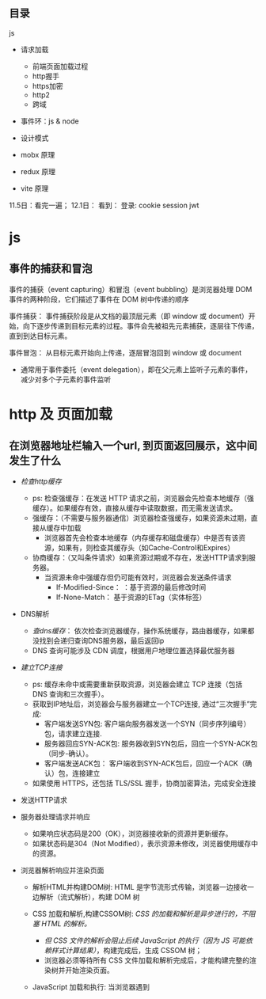 ## 目录

js

- 请求加载
  - 前端页面加载过程
  - http握手
  - https加密
  - http2
  - 跨域

- 事件环：js & node

- 设计模式

- mobx 原理
- redux 原理
- vite 原理

11.5日：看完一遍；
12.1日： 看到： 登录: cookie session jwt

  

# js

## 事件的捕获和冒泡

事件的捕获（event capturing）和冒泡（event bubbling）是浏览器处理 DOM 事件的两种阶段，它们描述了事件在 DOM 树中传递的顺序

事件捕获： 事件捕获阶段是从文档的最顶层元素（即 window 或 document）开始，向下逐步传递到目标元素的过程。事件会先被祖先元素捕获，逐层往下传递，直到到达目标元素。

事件冒泡： 从目标元素开始向上传递，逐层冒泡回到 window 或 document
  - 通常用于事件委托（event delegation），即在父元素上监听子元素的事件，减少对多个子元素的事件监听

# http 及 页面加载

## 在浏览器地址栏输入一个url, 到页面返回展示，这中间发生了什么

- *检查http缓存*
  - ps: 检查强缓存：在发送 HTTP 请求之前，浏览器会先检查本地缓存（强缓存）。如果缓存有效，直接从缓存中读取数据，而无需发送请求。
  - 强缓存：（不需要与服务器通信）浏览器检查强缓存，如果资源未过期，直接从缓存中加载
    - 浏览器首先会检查本地缓存（内存缓存和磁盘缓存）中是否有该资源，如果有，则检查其缓存头（如Cache-Control和Expires） 
  - 协商缓存：（又叫条件请求）如果资源过期或不存在，发送HTTP请求到服务器。
    - 当资源未命中强缓存但仍可能有效时，浏览器会发送条件请求
      - If-Modified-Since： ：基于资源的最后修改时间
      - If-None-Match： 基于资源的ETag（实体标签）
- DNS解析
  - *查dns缓存*： 依次检查浏览器缓存，操作系统缓存，路由器缓存，如果都没找到会递归查询DNS服务器，最后返回ip 
  - DNS 查询可能涉及 CDN 调度，根据用户地理位置选择最优服务器
- *建立TCP连接*
  - ps: 缓存未命中或需要重新获取资源，浏览器会建立 TCP 连接（包括 DNS 查询和三次握手）。
  - 获取到IP地址后，浏览器会与服务器建立一个TCP连接, 通过“三次握手”完成:
    - 客户端发送SYN包: 客户端向服务器发送一个SYN（同步序列编号）包，请求建立连接.
    - 服务器回应SYN-ACK包: 服务器收到SYN包后，回应一个SYN-ACK包（同步-确认）。
    - 客户端发送ACK包： 客户端收到SYN-ACK包后，回应一个ACK（确认）包，连接建立
  - 如果使用 HTTPS，还包括 TLS/SSL 握手，协商加密算法，完成安全连接

- 发送HTTP请求
- 服务器处理请求并响应
  - 如果响应状态码是200（OK），浏览器接收新的资源并更新缓存。
  - 如果状态码是304（Not Modified），表示资源未修改，浏览器使用缓存中的资源。
- 浏览器解析响应并渲染页面
  - 解析HTML并构建DOM树: HTML 是字节流形式传输，浏览器一边接收一边解析（流式解析），构建 DOM 树
  - CSS 加载和解析,构建CSSOM树: *CSS 的加载和解析是异步进行的，不阻塞 HTML 的解析。*
    - *但 CSS 文件的解析会阻止后续 JavaScript 的执行（因为 JS 可能依赖样式计算结果）*，构建完成后，生成 CSSOM 树；
    - 浏览器必须等待所有 CSS 文件加载和解析完成后，才能构建完整的渲染树并开始渲染页面。
  - JavaScript 加载和执行: 当浏览器遇到 <script> 标签时
    - *如果没有 async 或 defer 属性，浏览器会暂停 HTML 解析，加载并执行 JavaScript*。
    - 由于 JavaScript 可能会修改 DOM 和 CSSOM，浏览器必须等待 JavaScript 执行完成后，才能继续解析 HTML。
  - 构建渲染树: 将DOM树和CSSOM树结合，生成渲染树
  - *布局（Reflow）*: 计算渲染树节点的几何信息（位置和大小）
  - *绘制（Repaint）*: 将渲染树中的节点绘制为像素，显示在屏幕上
  - 执行JavaScript
    - JavaScript代码可能会修改DOM树和CSSOM树，触发重新布局和重绘。



  - html解析关键点： 
    - *CSS 文件加载不会阻塞 HTML 解析，但会阻止其后面的 JS 执行*，因为JavaScript 可能会依赖于 CSS 的计算结果,例如，读取元素的尺寸和样式;
    - 浏览器不会等待 HTML 完全接收才开始解析，而是边接收边解析，尽早开始页面渲染
    
 


ps: 因为接受的html是字节数据，并不会等整个文档就位才开始构建，浏览器收到一部分数据就开始自上而下构建了dom树了，这样可以加快构建过程

- defer：脚本异步下载，不会阻塞 HTML 的解析，HTML 解析完成后按顺序执行（多个defer）。
- async：脚本异步下载，不会阻塞 HTML 的解析，下载完成后立即执行，顺序不定(多个async)。


- 提高css加载速度
  - cdn
  - css压缩： 打包工具压缩； 设置gzip压缩；
  - 合理使用缓存
  - 减少http请求数： css合并；或者写成内联样式（缺点不能缓存）

## http2

HTTP/2 是 HTTP 协议的第二个主要版本，旨在解决 HTTP/1.x 的一些性能问题，提高网络传输的效率和速度

HTTP/2 的核心是“帧”和“流”。
- 帧是 HTTP/2 中传输数据的最小单位，每个数据帧都有特定的类型（如头帧、数据帧）。多个帧组成一个流（Stream），每个流有唯一的标识符，并且多个流可以在同一 TCP 连接上同时进行传输。
- 例如，客户端请求一个网页时，网页的 HTML 内容和它关联的静态资源（如 JS、CSS、图片）都可以通过一个 TCP 连接的不同流来传输，而不用像 HTTP/1.x 那样建立多个连接


- 流和帧的关系: 帧是 HTTP/2 中传输数据的最小单元。流是 HTTP/2 中传输数据的基本单元。
  - 组合： *一个流由多个帧组成*。一个流代表一个双向的、有序的字节流，可以承载一个完整的 HTTP 请求或响应。
  - 交错传输: 在 HTTP/2 中，*不同流的帧可以交错传输*。例如，流1的帧和流3的帧可以交替传输，而不会互相阻塞。

核心概念：

- 多路复用：一个 TCP 连接可以处理多个请求，解决了 HTTP/1.1 中的队头阻塞问题。
- 头部压缩：使用 HPACK 压缩请求和响应头部，减少传输的数据量。
- 二进制协议：相比 HTTP/1.x 的文本协议，HTTP/2 使用更高效的二进制格式。
- 服务端推送：服务器可以在客户端请求之前，主动推送资源，加快页面加载速度。


问题：
- 兼容性不好：虽然大多数现代浏览器都支持 HTTP/2，但一些老旧的浏览器或代理服务器可能不支持，或者需要特殊配置来使用 HTTP/2。
- TCP 队头阻塞： 尽管 HTTP/2 解决了应用层的队头阻塞问题，但它依赖于 TCP，而 TCP 协议本身存在队头阻塞的问题。HTTP/3 基于 QUIC 协议，旨在解决这一问题

## ajax

onreadystatechange 事件：每当 readyState 改变时，就会触发 onreadystatechange 事件。

readyState 属性存有 XMLHttpRequest 的状态信息。 （0: 请求未初始化 1: 服务器连接已建立 2: 请求已接收 3: 请求处理中 4: 请求已完成，且响应已就绪）

```
let xhr = new XMLHttpRequest();//=>创建AJAX实例
xhr.open('GET', 'json/product.json');
xhr.onreadystatechange = () => {
    if (xhr.readyState === 4 && xhr.status === 200) {
        productData = xhr.responseText;
    }
};
xhr.send(null);

xhr.open ://=>打开一个请求的地址,最后一个参数是设置同步还是异步(FALSE:同步 TRUE:异步, 默认异步)

```

## GET VS POST

1.  [传递给服务器信息的方式不一样]

get 是基于url地址问号传参的方式把信息传递给服务器， POST是基于“请求主体”把信息传递给服务器

2.【GET不安全，POST相对安全】

因为GET是基于‘问号传参’把 信息传递给服务器的，容易被骇客进行url劫持，POST是基于请求主体传递的，相对来说，不好被劫持：所以登录、注册等涉及安全性的交互操作，我们都应该用POST请求

3.【GET会产生不可控制的缓存，POST不会】

不可控：不是想要就要 ，想不要就不要，这是浏览器自主记忆的缓存，我们无法基于JS控制，真实项目中我们都会把这个缓存干掉

GET请求产生缓存是因为： 连续多次向相同的地址（并且传递的参数也是相同的）发送请求，浏览器会把之前获取的数据从缓存中拿到返回，导致无法获取服务器最新数据（POST不会）

解决方案：

> xhr.open('GET', `/temp/list?lx=1000&=_${Math.random()`);//保证每次请求的地址不完全一致：在每次请求的末尾追加一个随机数即可（使用\_作为属性名，就是不想和其他的属性名冲突

## http 请求数据格式

前端在进行Post请求的时候会根据场景发送不同类型的数据，该Post请求头的Content-Type字段必须声明相应的数据类型(有时候会需要请求时来手动设置，大部分情况下浏览器会根据Body中的数据来自发的设置相应的请求头),比如说:

- application/x-www-form-urlencoded（Form Data）: 表单只包含基于文本的输入组件（例如输入框、单选框等），浏览器会将这些数据以 key=value 的形式组织
- application/json（JSON）
- multipart/form-data（Multipart Form Data）： 如果表单中包含文件或图片等不能被编码成文本的元素，浏览器就会使用 multipart/form-data 向服务器传输数据

## HTTP网络状态码

- 2xx 类状态码 表示请求成功，如 200 OK。
- 3xx 类状态码 表示重定向：
  - 301：永久重定向
  - 302：临时重定向
  - 304：资源未修改，客户端可以继续使用缓存的版本
- 4xx 类状态码 表示客户端错误：
  - 400 Bad Request：客户端请求有误，服务器无法处理，一般是请求参数错误
  - 401 ：未登录。
  - 403 ：无权限
  - 404 ：找不到资源
  - 405 ：请求方法不允许
- 5xx 类状态码 表示服务器错误，典型的有 500 Internal Server Error 和 502 Bad Gateway。
  - 500： 服务器在处理请求时发生了内部错误
  - 502 Bad Gateway：服务器作为网关或代理，从上游服务器收到无效响应。

## 常用请求头

- 1. 通用请求头：沟通接收内容
  - Accept： 客户端能够处理的响应格式，常用于告诉服务器希望返回的数据类型，如 Accept: text/html，Accept: application/json。
  - Accept-Encoding： 客户端能处理的内容编码（压缩）方式，如 gzip, deflate。
  - Accept-Language： 客户端的首选语言，通常用于内容的国际化

- 2. 缓存相关请求头：沟通缓存
  - Cache-Control： 强缓存
  - If-Modified-Since：：基于上次请求的时间，询问服务器资源是否修改过
  - If-None-Match：基于资源的 ETag 值检查资源是否更改

- 3. 认证和授权相关请求头
  - Authorization：用于传递认证信息，如使用基本认证时，格式为 Authorization: Basic base64encoded(username:password)
  - Cookie：客户端发送给服务器的存储在浏览器中的 cookie 数据，如 Cookie: session_id=abc123。这些 cookies 用于维护会话状态。

 4. 内容协商请求头： 沟通请求体内容
  -  1. Content-Type： 客户端请求中发送的内容类型，尤其在 POST 和 PUT 请求中，指定请求体的数据格式，如 Content-Type: application/json，Content-Type: application/x-www-form-urlencoded
  -  2. Content-Length：请求体的长度，以字节为单位，用于告诉服务器请求的大小
  -  3. Content-Encoding：用于指定请求体的编码方式，常见的值是 gzip、Brotli 等。  
     -  Gzip：最常用的压缩算法，兼容性好。适合压缩文本内容（如 HTML、CSS、JS 等），对已压缩格式（如图片、视频）的效果有限
     -  Brotli： 更高效的压缩算法（比 Gzip 高 20%-30%），支持度不断提升，现代浏览器如 Chrome 和 Firefox 都支持。 
  -  4. Content-Language：指定请求体中的语言类型，如 Content-Language: en


## http缓存


强缓存失效后使用协商缓存：如果强缓存失效或者有特殊的 Cache-Control 指令（如 no-cache），则发起请求并进行 协商缓存。协商缓存通过 If-Modified-Since 或 If-None-Match 请求头询问服务器资源是否更改。

- 1. 强缓存：浏览器在缓存有效期内直接使用缓存中的资源，不发起请求到服务器验证资源是否更新

常用的响应头控制强缓存的机制有两个：
- Expires： 这是 HTTP/1.0 中的字段，指定资源的过期时间，格式为具体的日期时间，如： Wed, 21 Oct 2024 07:28:00 GMT
- Cache-Control： 这是 HTTP/1.1 中的字段， 常见的取值有：
  - Cache-Control: max-age=3600；表示资源在 3600 秒（1小时）内有效
  - Cache-Control: no-cache；表示浏览器每次都必须与服务器协商
  - Cache-Control: no-store；不缓存



- 2. 协商缓存

当强缓存失效（过期）或缓存被指定为需要验证时，浏览器会发起请求到服务器，服务器通过某些条件来判断缓存的资源是否可以继续使用，这就是协商缓存

协商缓存有两个常用的响应头：

- If-Modified-Since
  - 浏览器请求头 If-Modified-Since 会携带上次服务器返回的资源最后修改时间 Last-Modified
  - 服务器检查资源的修改时间，如果自该时间后资源没有修改，服务器返回 304 Not Modified，浏览器使用缓存
  - 如果资源更新了，服务器返回 200 OK 和新的资源内容。


- If-None-Match：
  - ETag 是服务器生成的一种资源标识符，可以理解为资源的指纹。浏览器会将上次请求返回的 ETag 放入 If-None-Match 请求头中
  - 服务器检查资源的 ETag 值是否与客户端的一致。如果一致，返回 304 Not Modified，表示资源没有更改，浏览器可以使用缓存。
  - 如果不一致，返回 200 OK 并提供更新的资源内容。


## https

## 秘钥

秘钥是一种在加密和解密过程中使用的一段参数，用于改变加密算法的行为

对称加密：
- 对称加密使用的是同一把秘钥进行数据的加密和解密
- 优点：是加密和解密速度快，适合大量数据的加密和解密
- 问题：是秘钥的传播和管理，因为加密和解密使用的是同一把秘钥，这就需要在通信双方之间安全地分发这个秘钥。

非对称加密：
- 非对称加密使用一对秘钥，一把是公钥，一把是私钥。公钥加密的数据，只有配对的私钥才能解密。反过来，使用私钥加密的数据，只有公钥才能解密。
- 公钥是公开的，任何人都可以使用公钥进行加密。
- 非对称加密的优点是可以解决秘钥分发的问题，缺点是加密和解密的速度相比对称加密慢。
  
在实际的使用中，通常会将对称加密和非对称加密结合起来使用：
- 使用非对称加密来安全地传送对称加密的密钥
- 然后使用对称加密来进行数据的加密和解密
- 这样就既解决了密钥的分发问题，又能快速地加密和解密大量的数据。
- 这个确定对称秘钥的过程，也就是ssl握手的过程

## https 

HTTPS 的基本工作机制是在HTTP通信之上加了一层安全协议（SSL/TLS），确保数据在传输过程中是加密的，防止中间人攻击、数据泄露等风险

-  HTTPS通信过程：

简单理解：https主要是要协商出一个对称加密的秘钥；


  
- 1. 客户端发起请求：用户在浏览器中输入HTTPS URL，浏览器请求连接目标服务器的443端口（HTTPS的默认端口）。

- 2. 服务器响应并发送证书：服务器收到请求后，向客户端返回*数字证书，证书中包含服务器的公钥和其他身份信息*。

- 3. 验证证书：浏览器验证证书是否合法，确认证书由可信任的CA机构颁发且未过期。如果验证失败，浏览器会显示警告信息。

- 4. 生成会话密钥：客户端生成一个随机的对称加密密钥，并使用服务器的公钥加密后发送给服务器。

- 5. 建立安全连接：服务器使用自己的私钥解密对称密钥，之后客户端和服务器将使用这个对称密钥进行加密通信。

- 6. 数据加密传输：客户端与服务器之间的通信使用对称加密算法进行加密和解密，确保传输过程中的数据不会被第三方窃听或篡改。



## 跨域

### jsonp

JSONP 利用 <script> 标签的特殊性质绕过了浏览器的同源策略限制,适用于早期简单的跨域请求，不需要复杂的配置

缺点:
  - 只支持 GET 请求


JSONP 工作原理：
- 1. 动态创建 <script> 标签：
  - 浏览器对 <script> 标签的 src 属性请求不受同源策略的限制，因此可以请求跨域资源
  - JSONP 的核心思想是将请求数据的格式包装为一个 JavaScript 函数调用
- 2. 服务器响应
  - 客户端在发出请求时，通常会附带一个参数 callback，告诉服务器返回的函数名
  - 服务器会根据客户端提供的 callback 参数生成一个 JavaScript 函数调用，函数的参数就是要返回的数据
  - 浏览器执行返回的 JavaScript 代码，调用该函数，解析数据

```
1. 前端发起请求：

function handleResponse(data) {
    console.log(data); // 处理数据
}

const script = document.createElement('script');
script.src = 'https://example.com/getData?callback=handleResponse';
document.body.appendChild(script);

```

```
服务器返回的内容如下:

handleResponse({
    name: 'John Doe',
    age: 30
});

浏览器执行这段代码，handleResponse 函数被调用，传入的数据被处理。

```


### cors

CORS 是目前跨域请求的标准机制，几乎所有现代浏览器都支持，它解决了同源策略带来的跨域限制问题。

CORS 工作原理：
  - CORS 允许服务器明确告知浏览器哪些来源（origin）可以访问资源，并通过 HTTP 请求头和响应头来控制跨域请求的行为。


CORS 请求分为两种类型:
  - 简单请求:对于简单请求，浏览器会直接发送请求，服务器通过返回的 CORS 响应头来告知浏览器是否允许跨域。
    - 请求方法为 GET、POST、或 HEAD
    - 头部字段只能包括：Accept、Accept-Language、Content-Language、Content-Type（值限定为 application/x-www-form-urlencoded、multipart/form-data 或 text/plain）。
  - 复杂请求：
    - 预检请求： 如果跨域请求不满足简单请求的条件，浏览器会在正式请求之前发送一个 预检请求（使用 OPTIONS 方法）。预检请求的目的是询问服务器是否允许此次跨域操作。

cors 请求头，响应头关键字： 一般以Access-Control开头
  - 请求头关键字：Origin，以及在预检请求中的 Access-Control-Request-*
  - 响应头关键字：Access-Control-Allow-* 系列


- 如何减少预检请求options？
  - 使用缓存： 利用Access-Control-Max-Age 响应头来控制预检请求的缓存时间；
  

### cdn

CDN的主要目的是通过将内容缓存到靠近用户的服务器上，减少网络延迟、提高访问速度、减轻源站服务器负载，提升用户体验

用户的请求通过DNS解析，定位到离用户最近的CDN节点;如果CDN节点上有缓存的资源，直接返回给用户，减少访问源站的时间



## 安全

xss（跨站点脚本）: 是指黑客能够在你的网站当中执行他的代码 

csrf（跨站请求伪造）: 是指恶意利用浏览器会自动发送cookie的功能，由黑客所有网站发起的对于目标网站的恶意请求


## 登录: cookie session jwt


- Cookie：
  - Cookie 是浏览器存储在客户端的一小段文本信息，用来保存用户的状态或数据，并在客户端与服务器之间来回传递。
  - 每次发起请求时，浏览器会自动将 cookie 附带在请求头中发送给服务器
  - 特点：
    - 持久化存储：可以指定过期时间（expires/max-age），存储在客户端，适合长期保存一些小的状态数据。
    - 作用范围：可以通过 domain 和 path 限定 cookie 的作用范围。
    - 安全性：可以设置 HttpOnly（防止 JS 访问）、Secure（仅限 HTTPS 传输）等标志。如果HttpOnly属性设置为true，就不能通过js脚本来获取cookie的值，能有效的防止xss攻击

- Session
  - Session 是服务器端用于保存用户状态的会话机制，它存储在服务器上，并且与客户端的请求关联。通常通过 sessionId 作为唯一标识，服务器根据 sessionId 找到用户的会话信息
  - 客户端通常通过 Cookie 或 URL 来携带 sessionId


- JWT
  - JWT 是一种用于客户端和服务器之间传递加密认证信息的机制，格式为 Header.Payload.Signature。
  - JWT 是自包含的，包含了用户的认证信息（例如用户 ID、权限等），并通过签名保证其真实性和完整性
  - JWT通常存储在 localStorage 或 Cookie 中
  - 验证机制：
    - token 由 header.payload.signature 三部分组成：
      - Header（头部）： 包含 Token 的元信息， 比如使用的签名算法类型
      - Payload（负载） ：存储实际传输的数据，比如用户信息、权限，过期时间等
      - Signature（签名）：用于验证 Token 的真实性，防止 Token 在传输过程中被篡改。签名是通过将 Header 和 Payload 进行编码后，再加上一个密钥进行加密生成的

    - 校验
      - 每次请求的时候带上token, 后端对header 和 payload 再做一次签名，对比签名是否一样


## 页面间通讯

跨标签页，可以使用：

-  1. BroadcastChannel：是为了解决多个标签页之间的通信问题而设计的，它可以在同源（同域名、协议、端口）的不同窗口、标签页、iframe 之间广播消息，并且几乎实时接收广播
   -  实时通信，适合处理需要立即响应的操作，如用户点击事件。
   -  BroadcastChannel 是基于“频道名称”来广播和接收消息的。即使实例不同，只要频道名称相同（比如 my_sync_channel），它们都会互相广播和接收消息
      -  所以发送和接收，可以用同一个实例，也可以是不同实例，只要频道名称相同就能收到信息。
         -  new BroadcastChannel(channelName)
         -  channel.onmessage
         -  channel.postMessage(message)


- 2.  localStorage + Storage 事件：localStorage 可以在多个同源的标签页之间共享数据，并且通过监听 storage 事件来检测 localStorage 的变更，实现通信。
  - 只有修改 localStorage 时才会触发 storage 事件，因此需要有主动的变更触发。
  - 不支持跨域，只能在同源的标签页之间通信。


## Web Storage

Web Storage 主要有两种类型：localStorage 和 sessionStorage

- localStorage ：是用于长期存储数据的，除非用户手动清理浏览器数据，否则数据不会过期。
- 特点： 
  - 持久性：永久存储，想清除只能主动清除
  - 容量限制：每个域名通常可以存储 5~10MB 的数据，具体大小由不同浏览器决定。
  - 访问范围：*同源下*的所有页面都能访问同一个 localStorage 数据
  - 可以监听到storage事件


- sessionStorage： 是用于短期存储数据的，当用户关闭标签页或浏览器时，数据会自动被清除。
  - 特点
    - 会话级存储：数据只在当前标签页会话中有效，关闭标签页或浏览器后数据即被清除。
    - 容量限制：与 localStorage 相似，每个域名通常可以存储 5~10MB 的数据。
    - 访问范围：*仅限当前标签页或窗口*，其他标签页或窗口无法访问同一个 sessionStorage 数据，即便是同源下的页面
      - 每个标签页的 sessionStorage 数据都是隔离的，不同标签页之间不会互相影响
    - 无法监听到storage事件




## 事件环

事件环（Event Loop）是 JavaScript 运行时中的核心机制之一，它允许 JavaScript 在单线程环境下进行异步操作，并处理回调任务

### 浏览器事件环

任务队列： 
  - 宏任务队列（Macro Task Queue）：包括 定时器、I/O 操作（如文件读取）、网络请求等
  - 微任务队列（Micro Task Queue）：包括 Promise.then、MutationObserver， process.nextTick（node 中独有的） 等。

- 事件环的运行过程：
  - 首先执行所有同步任务（主线程上的任务）
  - 然后清空微任务队列
  - 渲染ui （事件环主要指的是js基准，渲染与渲染引擎有关，可以不算在事件环里）
  - 再取出一个宏任务执行
  - 重复这个过程，直到所有任务完成

渲染和微任务： 在浏览器中，微任务的执行优先级非常高，微任务执行完毕后才会渲染界面。也就是说，在当前事件循环中，微任务执行完之后，浏览器才会进行页面的渲染操作。

### Node事件环

Node.js 的事件环包含了多个阶段，每个阶段处理不同类型的任务。Node.js 使用了 libuv 库来管理 I/O 操作，因此事件环分为多个阶段

Node.js 事件环的 6 个主要阶段，一般主要关注其中三个阶段：
- 定时器（Timers）：执行 setTimeout 和 setInterval 设定的回调。
- 轮询（poll）： 检索新的 I/O 事件，执行 I/O 回调。如果检测阶段没有任务，代码逻辑还没执行完，会阻塞在这个阶段，等待定时器到达时间，或者新的i/o操作， 避免不停地循环查找
- 检测（check）： setImmediate 回调函数将在此处执行


执行顺序：

- 1. 主栈同步任务执行完。
- 2. 执行所有微任务（process.nextTick 优先，然后是 Promise 等微任务）。
- 3. 执行不同阶段的宏任务。
- 4. 每个阶段结束后，都会再次清空微任务队列。


node中： *微任务队列中的任务（如 Promise.then 的回调、process.nextTick）是在每个事件循环的阶段结束时执行，而不是在每个宏任务（Macro Task）执行完之后*
  - 事件循环阶段（如 Timers、I/O Callbacks、Poll 等）中可以包含多个宏任务
    - Node.js 的事件循环中的“阶段结束”并不意味着所有属于当前阶段的所有回调都必须执行完毕才会进入下一阶段，比如timers阶段 ，不必等所有定时器都执行完，而是到期的定时器执行完。Node.js 的事件循环阶段主要通过一系列条件来决定是否继续留在当前阶段。
  - 区别： 浏览器环境下，每个宏任务结束后，立即清空微任务，然后才进行下一个宏任务


```
以下谁先执行：

setTimeout(() => {
  console.log('setTimeout');
}, 0);

setImmediate(() => {
  console.log('setImmediate');
});

他们的执行顺序是不确定的，与电脑性能有关。
如果执行代码时定时器时间到了就会执行定时器，如果没到，就行继续走到检测阶段执行setImmediate。


但是如果在i/o操作的回调函数中去写这两个，执行顺序是确定的，因为i/o下一个阶段是检测setImmediate，所以会先执行setImmediate；


```

- setImmediate 的使用场景：
  - 更快执行 I/O 回调：当你想在某个异步 I/O 操作完成之后立即执行回调，而不希望被延迟时，setImmediate 是很好的选择。例如，读取文件或网络请求结束时，你想立即处理回调。
  - 避免阻塞事件循环： 当你有一个长时间运行的同步代码块，需要将其拆分成多个小步骤时，setImmediate 可以用来在每个小步骤之间释放事件循环，让其他异步操作可以继续执行，而不会阻塞事件循环


## esmodule 和 common.js


CommonJS：
- 1. 导出：导出的是值的拷贝，导入后再修改不会影响导出模块的内容。
    - 理解： CommonJS 是“静态”导出，导出时就固定了值， 缓存过就直接去缓存里找了
- 2. 执行时机: 模块会在导入时立即执行，所以模块代码在 require() 时被执行一次。如果一个模块被多次 require，后续的导入将使用缓存的结果（不会重复执行）。

ESModule
- 1. 导出：导出的是引用，导入后修改会影响导出模块的值。
  - 理解： ESModule 是“动态”导出，值是可以更新的。
- 2. 执行时机: ESModule 是在加载时静态分析的，它会先解析所有导入的模块（不立即执行代码），执行顺序是按依赖关系决定的，这个过程被称为静态分析。
  - ESModule 是按模块的依赖关系树进行异步加载。当浏览器遇到 <script type="module"> 标签时，它会并行下载该模块及其所有依赖，但会按依赖关系顺序依次执行。


## 内存泄露

定义： 已经*结束运行的或者不再使用的内存没有被释放*（没有被垃圾回收机制回收），仍然被占用，导致可用内存逐渐减少，严重时可能会导致程序运行缓慢或者崩溃

场景：
- 1. 全局变量未正确清除：显式声明的全局变量在全局作用域内始终存在，不会被垃圾回收机制清除
- 2. 未清理的定时器或回调函数： 如果一个定时器（如setTimeout或setInterval）或者事件监听器（如addEventListener）设置了，但在不需要的时候没有被clear或remove
- 3. 闭包: 在JavaScript中，闭包可能会导致内存泄漏，特别是当闭包内部的变量包含了大量数据或复杂的对象引用时。


## vite

- Vite 的基本原理（核心就是与webpack的区别）
  - 即时启动：Vite 通过 ES Modules 原生支持，在开发时不需要打包整个项目，而是按需加载模块，大大加快了启动速度。（Vite 如何处理依赖预构建）
  - 按需编译：Vite 在开发模式下，基于请求实时编译所需模块，而不是整个应用，这使得大型项目的热更新更加快速。（热模块替换）
  - 生产构建：在生产环境中，Vite 使用 Rollup 进行打包，提供与传统工具相当的优化。


- Vite 如何处理依赖预构建
  - Vite 使用 esbuild 预构建第三方依赖，使得项目启动速度更快。因为大多数第三方库并未以 ES 模块的方式发布，Vite 会将这些依赖转换成 ES 模块供浏览器加载。
  - esbuild 是一个超快速的构建工具，比基于 JavaScript 的打包工具快得多，因此依赖预构建加速了初次加载。

- 热模块替换（HMR）
  - 传统工具需要重新打包并构建整个应用，而 Vite 只需重新编译改动的模块并通过 HMR 注入到页面，速度更快
  - 原理：
    - 文件变更检测：当代码发生变化时，构建工具（如 Vite）会捕捉到这些变化。
    - 重新编译模块：只编译变化的模块，而不是整个应用。
    - 通过 WebSocket 推送更新：服务器通过 WebSocket 将变更推送到浏览器。
    - 替换模块：浏览器接收到更新后，替换旧模块，但不刷新页面，保持应用状态不变。


- 为什么选择 Vite 而不是 Webpack
  - 启动时间更快，开发体验好：Vite 对比 Webpack 等传统工具更快，尤其是大型项目。
  - 热更新速度更快： 热更新速度更快，项目启动时不需要先进行打包
  - 简化配置： Vite 默认使用现代 JavaScript 特性，配置更简单，开发者体验更好。


- 如何在 Vite 中进行环境配置和优化
  - Vite 使用 env 文件来区分不同环境的配置，通过 import.meta.env 访问环境变量
  - 对于生产环境，Vite 使用 Rollup 进行打包，提供代码分割、Tree Shaking 等优化，确保高效的构建性能。


## V8内存回收机制


- 1. 内存分代：V8将内存分为新生代（短期存活对象）和老生代（长期存活对象）。
- 2. 垃圾回收：
- 新生代：采用"Scavenge"算法，将活跃对象复制到另一片空间，非活跃对象会被回收。
  - Scavenge 算法： 将新生代空间分为两个区域：From 和 To。垃圾回收时，将 From 空间中的存活对象复制到 To 空间，然后释放 From 空间。
  - 这种算法效率较高，但浪费了一半的空间（To 空间）。
- 老生代：使用"Mark-Sweep"（标记清除）和"Mark-Compact"（标记整理）算法，标记活跃对象，清除或整理内存。
  - 首先遍历整个堆，标记可达对象。然后清除未标记的对象，释放内存
  - 在标记-清除之后，标记存活的对象并进行内存压缩，减少碎片化的内存
- 增量回收：V8通过增量回收避免应用长时间暂停，提高性能。



## Webpack 的打包流程

Webpack 会以入口文件为起点，逐步解析所有模块和依赖，最终生成一个或多个可以在浏览器中运行的打包文件


1. 初始化参数：从配置文件和 Shell 语句中读取并合并参数,得出最终的配置对象
2. 用上一步得到的参数初始化 Compiler 对象(Compiler 是用来管理编译过程的编译器)
3. 在Compiler 对象上加载所有配置的插件（拿到所有的插件实例，执行他们的apply方法（在插件里订阅相应事件），并传入complier对象作为参数）
4. 执行Compiler 对象的 run 方法开始执行编译
5. 根据配置中的entry找出入口文件
6. 从入口文件出发,调用所有配置的Loader对模块进行编译
7. 再找出该模块依赖的模块，再递归本步骤直到所有入口依赖的文件都经过了本步骤的处理
8. 根据入口和模块之间的依赖关系，组装成一个个包含多个模块的 Chunk
9. 再把每个 Chunk 转换成一个单独的文件加入到输出列表
10. 在确定好输出内容后，根据配置确定输出的路径和文件名，把文件内容写入到文件系统

> 在以上过程中，Webpack 会在特定的时间点广播出特定的事件，插件在监听到感兴趣的事件后会执行特定的逻辑，并且插件可以调用 Webpack 提供的 API 改变 Webpack 的运行结果

entry: 模块入口，让源文件加入到构建流程中
output: 配置如何输出
module: 配置各种类型模块的处理规则
plugin: 配置扩展插件
devServer: 实现本地服务，包括 http, 模块热替换，source map等服务

- chunk
  - chunk 是 Webpack 在打包过程中生成的代码块或代码片段。它是模块和其依赖的集合，用于实现代码分割和优化加载
- bundle
  - bundle 是 Webpack 打包后生成的最终文件。通常，一个 bundle 文件对应一个 chunk。bundle 文件包含了被打包和处理过的 JavaScript 代码、CSS、以及其他资源


### loader 原理

1. 输入是加载到的资源内容
2. 输出是加工后的结果: 处理后的结果得是js代码(代码字符串)

如果有多个loader,从后往前执行


### 插件原理

webpack 实现插件机制的大体方式是：
1. 创建 - webpack 在其内部对象上创建各种钩子；
2. 注册 - 插件将自己的方法注册到对应钩子上，交给 webpack；
3. 调用 - webpack 编译过程中，会适时地触发相应钩子，因此也就触发了插件的方法。


总的原理：

插件主要就是实现插件类的apply方法，在apply方法里去监听（tap）某个内置hook（各种时机的hook，使用时需查文档）的插件事件（一般是当前插件本身类名），监听到后，（在某个时机，webpack内部调用call触发插件事件, 并传入相应参数数据，如果是async类还会有回调函数参数），
拿到对应hook传给我们的数据，用数据做一些我们自己的想处理的操作，然后调用传入的回调函数（如果传了，并且需要的话）；可能会在apply里监听多个事件，在各个时机执行对应操作


## 联邦模块 Module Federation

**应用或应用块共享其他其他应用块或者库**， 一种代码共享机制，由webpack插件和webpack共同实现

当我们一个公共模块被多个项目使用时，我们一般会把它打包成npm包，通过发包的方式进行进行组件/方法的复用。 当组件（方法）有一些更新时候，尤其是更改了某些存在的bug，就不得不通知依赖模块进行升版；如果存在多个依赖方，这种“发布npm-> 通知-> 更改多个项目->重新发布多个项目”模式无疑是低效率的；

联邦模块正是解决这种问题的一种方案，只需要更新一个项目，其他项目即可引用最新的模块。


### 联邦模块基本原理

Webpack 会把 ModuleFederationPlugin 选项配置了 expose的组件单独打包出一份chunk； 而如果把这份chunk的URL和filename配置在remote属性下，即表示webpack会帮你去请求这份代码，然后帮你挂载到全局变量，并解析放入你的组件中


## jsBridge

JSBridge 是一种用于 WebView 中 JavaScript 和原生代码之间交互的桥接机制。
它解决了 H5 和原生环境之间通信的问题，让前端页面可以调用原生功能，同时原生也可以调用 H5 页面中的方法。


### JSBridge 的原理

- JavaScript 调用原生:
  - 在 H5 页面中，调用特定的方法并传递参数。
  - WebView 拦截这些调用，通过 URL Scheme 或自定义协议，转发给原生处理。
  - 原生端解析传递的参数并执行对应的逻辑，返回执行结果给 JS

- 原生调用 JavaScript
  - 原生端通过 WebView 的 API 执行一段 JS 代码
  - 常用方法: 
    - Android: evaluateJavascript 或 loadUrl
    - OS: evaluateJavaScript 或 stringByEvaluatingJavaScriptFromString



- JSBridge 的常见原理与实现方式
  - 1. 基于 URL Scheme
    - 原生拦截 window.location.href 的变化，解析 URL 获取方法名和参数，完成调用。
    - 缺点：数据传输容量受限，性能不高。
  - 2. 基于 WebView 提供的接口
    - Android 使用 addJavascriptInterface 暴露原生对象，供 JS 直接调用。
    - iOS 使用 WKWebView 的 messageHandlers 或直接执行 JS。
  - 3. 统一封装的 JSBridge
    - 在前端提供一个 JSBridge 对象，隐藏具体的调用方式。
    - 双方约定好调用方法和数据格式，增强灵活性和易用性


- WebView 是一种嵌入式浏览器组件，允许应用程序在其内部显示 Web 页面内容。它提供了一个容器，可以加载和渲染 HTML、CSS、JavaScript 等 Web 内容，而无需打开独立的浏览器。




